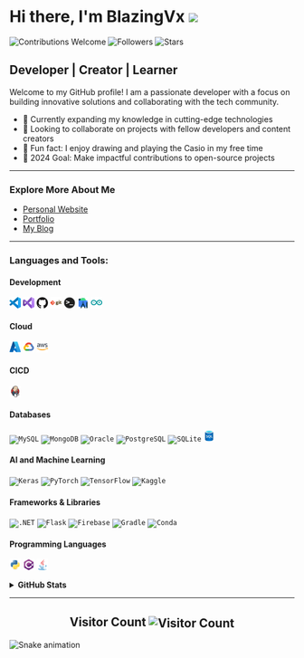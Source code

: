 # Hi there, I'm BlazingVx <img src="https://media.giphy.com/media/hvRJCLFzcasrR4ia7z/giphy.gif" width="25px">

![Contributions Welcome](https://img.shields.io/badge/contributions-welcome-brightgreen.svg?style=for-the-badge)
![Followers](https://img.shields.io/github/followers/blazingvx?style=for-the-badge)
![Stars](https://img.shields.io/github/stars/blazingvx?style=for-the-badge)

## Developer | Creator | Learner

Welcome to my GitHub profile! I am a passionate developer with a focus on building innovative solutions and collaborating with the tech community.

- 🌱 Currently expanding my knowledge in cutting-edge technologies
- 🤝 Looking to collaborate on projects with fellow developers and content creators
- 🎨 Fun fact: I enjoy drawing and playing the Casio in my free time
- 🥅 2024 Goal: Make impactful contributions to open-source projects

---

### Explore More About Me
- [Personal Website](https://blazingvx.github.io/resume/)
- [Portfolio](https://blazingvx.github.io/resume-app/)
- [My Blog](https://blazingvx.github.io/Blog/)

---

### Languages and Tools:

#### Development
<code><img height="20" src="https://raw.githubusercontent.com/github/explore/80688e429a7d4ef2fca1e82350fe8e3517d3494d/topics/visual-studio-code/visual-studio-code.png" alt="Visual Studio Code"/></code>
<code><img height="20" src="https://raw.githubusercontent.com/devicons/devicon/master/icons/visualstudio/visualstudio-original.svg" alt="Visual Studio"/></code>
<code><img height="20" src="https://raw.githubusercontent.com/github/explore/78df643247d429f6cc873026c0622819ad797942/topics/github/github.png" alt="GitHub"/></code>
<code><img height="20" src="https://raw.githubusercontent.com/github/explore/80688e429a7d4ef2fca1e82350fe8e3517d3494d/topics/git/git.png" alt="Git"/></code>
<code><img height="20" src="https://raw.githubusercontent.com/github/explore/80688e429a7d4ef2fca1e82350fe8e3517d3494d/topics/terminal/terminal.png" alt="Terminal"/></code>
<code><img height="20" src="https://raw.githubusercontent.com/devicons/devicon/master/icons/androidstudio/androidstudio-original.svg" alt="Android Studio"/></code>
<code><img height="20" src="https://raw.githubusercontent.com/devicons/devicon/master/icons/arduino/arduino-original.svg" alt="Arduino"/></code>

#### Cloud
<code><img height="20" src="https://raw.githubusercontent.com/devicons/devicon/master/icons/azure/azure-original.svg" alt="Azure"/></code>
<code><img height="20" src="https://raw.githubusercontent.com/devicons/devicon/master/icons/googlecloud/googlecloud-original.svg" alt="Google"/></code>
<code><img height="20" src="https://raw.githubusercontent.com/devicons/devicon/master/icons/amazonwebservices/amazonwebservices-original-wordmark.svg" alt="Amazon"/></code>

#### CICD
<code><img height="20" src="https://raw.githubusercontent.com/devicons/devicon/master/icons/jenkins/jenkins-original.svg" alt="Jenkins"/></code>
  
#### Databases
<code><img height="20" src="https://img.shields.io/badge/MySQL-005C84?style=for-the-badge&logo=mysql&logoColor=white" alt="MySQL"/></code>
<code><img height="20" src="https://img.shields.io/badge/MongoDB-4EA94B?style=for-the-badge&logo=mongodb&logoColor=white" alt="MongoDB"/></code>
<code><img height="20" src="https://img.shields.io/badge/Oracle-F80000?style=for-the-badge&logo=Oracle&logoColor=white" alt="Oracle"/></code>
<code><img height="20" src="https://img.shields.io/badge/PostgreSQL-316192?style=for-the-badge&logo=postgresql&logoColor=white" alt="PostgreSQL"/></code>
<code><img height="20" src="https://img.shields.io/badge/SQLite-07405E?style=for-the-badge&logo=sqlite&logoColor=white" alt="SQLite"/></code>
<code><img height="20" src="https://raw.githubusercontent.com/devicons/devicon/master/icons/azuresqldatabase/azuresqldatabase-original.svg" alt="Azure SQL MI"/></code>
  
#### AI and Machine Learning
<code><img height="20" src="https://img.shields.io/badge/Keras-FF0000?style=for-the-badge&logo=keras&logoColor=white" alt="Keras"/></code>
<code><img height="20" src="https://img.shields.io/badge/PyTorch-EE4C2C?style=for-the-badge&logo=pytorch&logoColor=white" alt="PyTorch"/></code>
<code><img height="20" src="https://img.shields.io/badge/TensorFlow-FF6F00?style=for-the-badge&logo=tensorflow&logoColor=white" alt="TensorFlow"/></code>
<code><img height="20" src="https://img.shields.io/badge/Kaggle-20BEFF?style=for-the-badge&logo=Kaggle&logoColor=white" alt="Kaggle"/></code>

#### Frameworks & Libraries
<code><img height="20" src="https://img.shields.io/badge/.NET-512BD4?style=for-the-badge&logo=dotnet&logoColor=white" alt=".NET"/></code>
<code><img height="20" src="https://img.shields.io/badge/Flask-000000?style=for-the-badge&logo=flask&logoColor=white" alt="Flask"/></code>
<code><img height="20" src="https://img.shields.io/badge/firebase-ffca28?style=for-the-badge&logo=firebase&logoColor=black" alt="Firebase"/></code>
<code><img height="20" src="https://img.shields.io/badge/gradle-02303A?style=for-the-badge&logo=gradle&logoColor=white" alt="Gradle"/></code>
<code><img height="20" src="https://img.shields.io/badge/conda-342B029.svg?&style=for-the-badge&logo=anaconda&logoColor=white" alt="Conda"/></code>

#### Programming Languages
<code><img height="20" src="https://raw.githubusercontent.com/devicons/devicon/master/icons/python/python-original.svg" alt="Python"/></code>
<code><img height="20" src="https://raw.githubusercontent.com/devicons/devicon/master/icons/csharp/csharp-original.svg" alt="CSharp"/></code>
<code><img height="20" src="https://raw.githubusercontent.com/devicons/devicon/master/icons/java/java-original.svg" alt="Java"/></code>
  
<details>
  <summary><strong>GitHub Stats</strong></summary>
  
  <img width="96%" alt="blazingvx's GitHub Stats" src="https://github-readme-stats.vercel.app/api?username=blazingvx&theme=radical&show_icons=true&hide_border=true" />
  <img width="96%" src="https://github-readme-streak-stats.herokuapp.com/?user=blazingvx&theme=radical&show_icons=true&hide_border=true" />
  <img width="96%" src="https://github-readme-activity-graph.vercel.app/graph?username=blazingvx&theme=github-compact"/>
  <img width="96%" src="https://github-profile-summary-cards.vercel.app/api/cards/profile-details?username=blazingvx&theme=dracula"/>
  <img width="96%" src="https://github-profile-trophy.vercel.app/?username=blazingvx&theme=onedark&row=1"/>
  <p align = "center"><img width="48%" src="https://github-readme-stats.vercel.app/api/top-langs/?username=blazingvx&theme=dark"/></p>
  <img width="96%" src="https://github-readme-stats.vercel.app/api/top-langs/?username=blazingvx&layout=donut&exclude_repo=TwitterApp&langs_count=8"/>
  
</details>

---

<h2 align="center">Visitor Count <img align="center" src="https://profile-counter.glitch.me/blazingvx/count.svg" alt="Visitor Count" /></h2>

![Snake animation](https://github.com/blazingvx/blazingvx/blob/output/github-contribution-grid-snake.svg)
